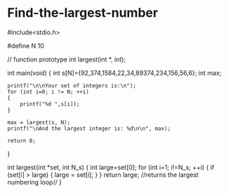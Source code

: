# Find-the-largest-number
#include<stdio.h>

#define	N	10

// function prototype
int largest(int *, int);

int main(void)
{
	int s[N]={92,374,1584,22,34,89374,234,156,56,6};
	int max;

	printf("\n\nYour set of integers is:\n");
	for (int i=0; i != N; ++i)
	{
		printf("%d ",s[i]);
	}

	max = largest(s, N);
	printf("\nAnd the largest integer is: %d\n\n", max);

	return 0;
}

int largest(int *set, int N_s)
{
	int large=set[0];
	for (int i=1; i!=N_s; ++i)
	{
		if (set[i] > large)
		{
			large = set[i];
		}
	}
	return large; //returns the largest numbering loop//
}
